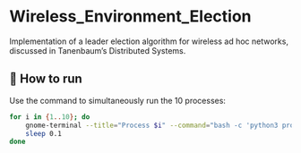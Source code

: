 # Wireless_Environment_Election
Implementation of a leader election algorithm for wireless ad hoc networks, discussed in Tanenbaum’s Distributed Systems.

## 🚀 How to run

Use the command to simultaneously run the 10 processes:
```bash
for i in {1..10}; do
    gnome-terminal --title="Process $i" --command="bash -c 'python3 process$i.py --id $i; exec bash'" &
    sleep 0.1
done
```
